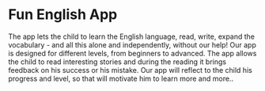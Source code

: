 # Fun English App

The app lets the child to learn the English language, read, write, expand the vocabulary - and all this alone and independently, without our help!
Our app is designed for different levels, from beginners to advanced.
The app allows the child to read interesting stories and during the reading it brings feedback on his success or his mistake.
Our app will reflect to the child his progress and level, so that will motivate him to learn more and more..

